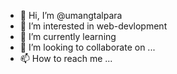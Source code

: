 - 👋 Hi, I’m @umangtalpara
- 👀 I’m interested in web-devlopment
- 🌱 I’m currently learning 
- 💞️ I’m looking to collaborate on ...
- 📫 How to reach me ...

<!---
umangtalpara/umangtalpara is a ✨ special ✨ repository because its `README.md` (this file) appears on your GitHub profile.
You can click the Preview link to take a look at your changes.
--->
